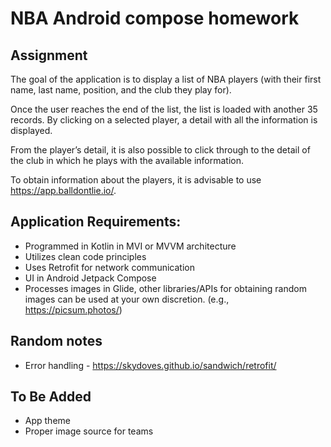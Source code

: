 # NBA Android compose homework

## Assignment

The goal of the application is to display a list of NBA players (with their first name, last name,
position, and the club they play for).

Once the user reaches the end of the list, the list is loaded with another 35 records. By clicking
on a selected player, a detail with all the information is displayed.

From the player’s detail, it is also possible to click through to the detail of the club in which he
plays with the available information.

To obtain information about the players, it is advisable to use https://app.balldontlie.io/.

## Application Requirements:

- Programmed in Kotlin in MVI or MVVM architecture
- Utilizes clean code principles
- Uses Retrofit for network communication
- UI in Android Jetpack Compose
- Processes images in Glide, other libraries/APIs for obtaining random images can be used at your own
discretion. (e.g., https://picsum.photos/)

## Random notes

- Error handling - https://skydoves.github.io/sandwich/retrofit/

## To Be Added

- App theme
- Proper image source for teams
